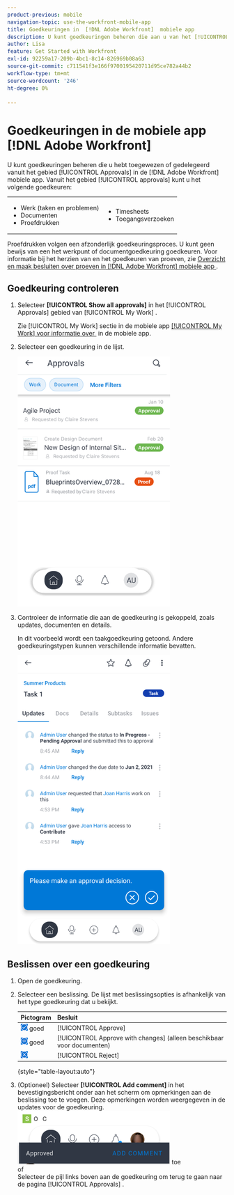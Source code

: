 ```yaml
---
product-previous: mobile
navigation-topic: use-the-workfront-mobile-app
title: Goedkeuringen in  [!DNL Adobe Workfront]  mobiele app
description: U kunt goedkeuringen beheren die aan u van het [!UICONTROL Approvals] gebied in  [!DNL Adobe Workfront]  mobiele app worden toegewezen of worden gedelegeerd.
author: Lisa
feature: Get Started with Workfront
exl-id: 92259a17-209b-4bc1-8c14-826969b08a63
source-git-commit: c711541f3e166f9700195420711d95ce782a44b2
workflow-type: tm+mt
source-wordcount: '246'
ht-degree: 0%

---
```


# Goedkeuringen in de mobiele app [!DNL Adobe Workfront]

U kunt goedkeuringen beheren die u hebt toegewezen of gedelegeerd vanuit het gebied [!UICONTROL Approvals] in de [!DNL Adobe Workfront] mobiele app. Vanuit het gebied [!UICONTROL approvals] kunt u het volgende goedkeuren:

<table style="table-layout:auto"> 
 <col> 
 <col> 
 <tbody> 
  <tr> 
   <td> 
    <ul> 
     <li>Werk (taken en problemen)</li> 
     <li>Documenten</li> 
     <li>Proefdrukken </li> 
    </ul> </td> 
   <td> 
    <ul> 
     <li>Timesheets</li> 
     <li>Toegangsverzoeken</li> 
    </ul> </td> 
  </tr> 
 </tbody> 
</table>

Proefdrukken volgen een afzonderlijk goedkeuringsproces. U kunt geen bewijs van een het werkpunt of documentgoedkeuring goedkeuren. Voor informatie bij het herzien van en het goedkeuren van proeven, zie [&#x200B; Overzicht en maak besluiten over proeven in  [!DNL Adobe Workfront]  mobiele app &#x200B;](../../../workfront-basics/mobile-apps/using-the-workfront-mobile-app/work-with-proofs-in-mobile-app.md).

## Goedkeuring controleren

1. Selecteer **[!UICONTROL Show all approvals]** in het [!UICONTROL Approvals] gebied van [!UICONTROL My Work] .

   Zie [!UICONTROL My Work] sectie in de mobiele app [[!UICONTROL My Work] voor informatie over &#x200B;](../../../workfront-basics/mobile-apps/using-the-workfront-mobile-app/my-work-section-mobile.md) in de mobiele app.

1. Selecteer een goedkeuring in de lijst.

   ![&#x200B; lijst van Goedkeuringen in mobiele app &#x200B;](assets/mobile-approvals-adobe-350x574.png)

1. Controleer de informatie die aan de goedkeuring is gekoppeld, zoals updates, documenten en details.

   In dit voorbeeld wordt een taakgoedkeuring getoond. Andere goedkeuringstypen kunnen verschillende informatie bevatten.

   ![&#x200B; de taakgoedkeuring van de Steekproef &#x200B;](assets/mobile-taskapproval-350x664.png)

## Beslissen over een goedkeuring

1. Open de goedkeuring.
1. Selecteer een beslissing. De lijst met beslissingsopties is afhankelijk van het type goedkeuring dat u bekijkt.

   | Pictogram | Besluit |
   |---|---|
   | ![&#x200B; keur bewijs van taak &#x200B;](assets/mobile-approveprooffromtask.png) goed | [!UICONTROL Approve] |
   | ![&#x200B; keur bewijs met veranderingen van taak &#x200B;](assets/mobile-approveproofwithcommentsfromtask.png) goed | [!UICONTROL Approve with changes] (alleen beschikbaar voor documenten) |
   | ![&#x200B; verwerp proef van taak &#x200B;](assets/mobile-rejectprooffromtask.png) | [!UICONTROL Reject] |

   {style="table-layout:auto"}

1. (Optioneel) Selecteer **[!UICONTROL Add comment]** in het bevestigingsbericht onder aan het scherm om opmerkingen aan de beslissing toe te voegen. Deze opmerkingen worden weergegeven in de updates voor de goedkeuring.\
   ![&#x200B; voeg commentaar &#x200B;](assets/mobile-addcommenttoapproval-350x123.png) toe\
   of\
   Selecteer de pijl links boven aan de goedkeuring om terug te gaan naar de pagina [!UICONTROL Approvals] .
